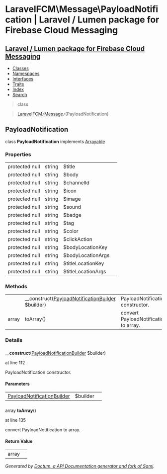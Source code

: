 # LaravelFCM\Message\PayloadNotification | Laravel / Lumen package for Firebase Cloud Messaging    

## [Laravel / Lumen package for Firebase Cloud Messaging](../../index.md)

- [Classes](../../classes.md)
- [Namespaces](../../namespaces.md)
- [Interfaces](../../interfaces.md)
- [Traits](../../traits.md)
- [Index](../../doc-index.md)
- [Search](../../search.md)

>class

>    [LaravelFCM](../../LaravelFCM.md)` / `[Message](../../LaravelFCM/Message.md)` / `(PayloadNotification)
## PayloadNotification

class **PayloadNotification**        implements
        <abbr title="Illuminate\Contracts\Support\Arrayable">Arrayable</abbr>


    
    
    

### Properties

|   |   |   |   |
|---|---|---|---|
|<a name="property_title"></a>protected null|string|$title|||
|<a name="property_body"></a>protected null|string|$body|||
|<a name="property_channelId"></a>protected null|string|$channelId|||
|<a name="property_icon"></a>protected null|string|$icon|||
|<a name="property_image"></a>protected null|string|$image|||
|<a name="property_sound"></a>protected null|string|$sound|||
|<a name="property_badge"></a>protected null|string|$badge|||
|<a name="property_tag"></a>protected null|string|$tag|||
|<a name="property_color"></a>protected null|string|$color|||
|<a name="property_clickAction"></a>protected null|string|$clickAction|||
|<a name="property_bodyLocationKey"></a>protected null|string|$bodyLocationKey|||
|<a name="property_bodyLocationArgs"></a>protected null|string|$bodyLocationArgs|||
|<a name="property_titleLocationKey"></a>protected null|string|$titleLocationKey|||
|<a name="property_titleLocationArgs"></a>protected null|string|$titleLocationArgs|||
### Methods

|   |   |   |   |
|---|---|---|---|
||<a name="#method___construct"></a>__construct([<abbr title="LaravelFCM\Message\PayloadNotificationBuilder">PayloadNotificationBuilder</abbr>](../../LaravelFCM/Message/PayloadNotificationBuilder.md) $builder)|PayloadNotification constructor.||
|array|<a name="#method_toArray"></a>toArray()|convert PayloadNotification to array.||


### Details
<a name id="method___construct"></a>

### 
  **__construct**([<abbr title="LaravelFCM\Message\PayloadNotificationBuilder">PayloadNotificationBuilder</abbr>](../../LaravelFCM/Message/PayloadNotificationBuilder.md) $builder)

at line 112    
    

PayloadNotification constructor.        

#### Parameters

|   |   |   |
|---|---|---|
|[<abbr title="LaravelFCM\Message\PayloadNotificationBuilder">PayloadNotificationBuilder</abbr>](../../LaravelFCM/Message/PayloadNotificationBuilder.md)|$builder|
<a name id="method_toArray"></a>

### 
 array **toArray**()

at line 135    
    

convert PayloadNotification to array.        

#### Return Value

|   |   |
|---|---|
|array|

_Generated by [Doctum, a API Documentation generator and fork of Sami](https://github.com/code-lts/doctum)._